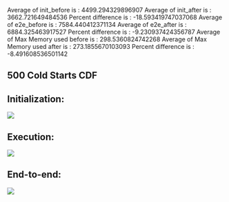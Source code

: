 Average of init_before is : 4499.294329896907
Average of init_after is : 3662.721649484536
Percent difference is : -18.593419747037068
Average of e2e_before is : 7584.440412371134
Average of e2e_after is : 6884.325463917527
Percent difference is : -9.230937424356787
Average of Max Memory used before is : 298.5360824742268
Average of Max Memory used after is : 273.1855670103093
Percent difference is : -8.491608536501142

## 500 Cold Starts CDF
## Initialization:
![](init.png)

## Execution:
![](exec.png)

## End-to-end:
![](e2e.png)